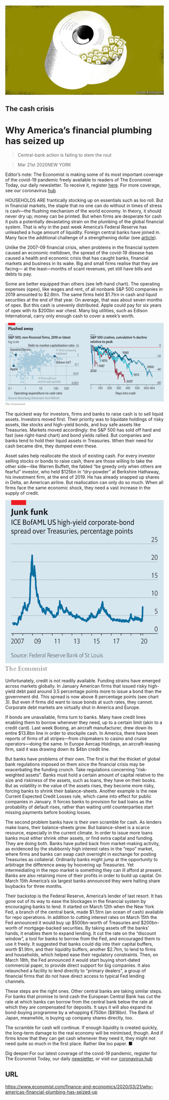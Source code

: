 ![](./images/20200321_FND001_0.jpg)

## The cash crisis

# Why America’s financial plumbing has seized up

> Central-bank action is failing to stem the rout

> Mar 21st 2020NEW YORK

Editor’s note: The Economist is making some of its most important coverage of the covid-19 pandemic freely available to readers of The Economist Today, our daily newsletter. To receive it, register [here](https://www.economist.com//newslettersignup). For more coverage, see our coronavirus [hub](https://www.economist.com//coronavirus)

HOUSEHOLDS ARE frantically stocking up on essentials such as loo roll. But in financial markets, the staple that no one can do without in times of stress is cash—the flushing mechanism of the world economy. In theory, it should never dry up; money can be printed. But when firms are desperate for cash it puts a potentially devastating strain on the plumbing of the global financial system. That is why in the past week America’s Federal Reserve has unleashed a huge amount of liquidity. Foreign central banks have joined in. Many face the additional challenge of a strengthening dollar (see [article](https://www.economist.com//finance-and-economics/2020/03/21/the-agonies-of-stock-picking-in-a-falling-market)).

Unlike the 2007-09 financial crisis, when problems in the financial system caused an economic meltdown, the spread of the covid-19 disease has caused a health and economic crisis that has caught banks, financial markets and business in its wake. Big and small firms realise that they are facing— at the least—months of scant revenues, yet still have bills and debts to pay.

Some are better equipped than others (see left-hand chart). The operating expenses (opex), like wages and rent, of all nonbank S&P 500 companies in 2019 amounted to $2.6trn. The same firms held $1.7trn in cash and liquid securities at the end of that year. On average, that was about seven months of opex. But this cash is unevenly distributed. Apple could pay for six years of opex with its $200bn war chest. Many big utilities, such as Edison International, carry only enough cash to cover a week’s worth.

![](./images/20200321_FNC812.png)

The quickest way for investors, firms and banks to raise cash is to sell liquid assets. Investors moved first. Their priority was to liquidate holdings of risky assets, like stocks and high-yield bonds, and buy safe assets like Treasuries. Markets moved accordingly: the S&P 500 has sold off hard and fast (see right-hand chart) and bond yields rallied. But companies and banks tend to hold their liquid assets in Treasuries. When their need for cash became dire, they dumped even these.

Asset sales help reallocate the stock of existing cash. For every investor selling stocks or bonds to raise cash, there are those willing to take the other side—like Warren Buffett, the fabled “be greedy only when others are fearful” investor, who held $125bn in “dry-powder” at Berkshire Hathaway, his investment firm, at the end of 2019. He has already snapped up shares in Delta, an American airline. But reallocation can only do so much. When all firms face the same economic shock, they need a vast increase in the supply of credit.

![](./images/20200321_FNC782.png)

Unfortunately, credit is not readily available. Funding strains have emerged across markets globally. In January American firms that issued risky high-yield debt paid around 3.5 percentage points more to issue a bond than the government did. This spread is now above 8 percentage points (see chart 3). But even if firms did want to issue bonds at such rates, they cannot. Corporate debt markets are virtually shut in America and Europe.

If bonds are unavailable, firms turn to banks. Many have credit lines enabling them to borrow whenever they need, up to a certain limit (akin to a credit card). Last week Boeing, an aircraft manufacturer, drew down its entire $13.8bn line in order to stockpile cash. In America, there have been reports of firms of all stripes—from chipmakers to casino and cruise operators—doing the same. In Europe Aercap Holdings, an aircraft-leasing firm, said it was drawing down its $4bn credit line.

But banks have problems of their own. The first is that the thicket of global bank regulations imposed on them since the financial crisis may be exacerbating the funding crunch. Take regulations concerning “risk-weighted assets”. Banks must hold a certain amount of capital relative to the size and riskiness of the assets, such as loans, they have on their books. But as volatility in the value of the assets rises, they become more risky, forcing banks to shrink their balance-sheets. Another example is the new Current Expected Credit Losses rule, which came into effect for public companies in January. It forces banks to provision for bad loans as the probability of default rises, rather than waiting until counterparties start missing payments before booking losses.

The second problem banks have is their own scramble for cash. As lenders make loans, their balance-sheets grow. But balance-sheet is a scarce resource, especially in the current climate. In order to issue more loans banks must either shrink other assets, or find extra capital and funding. They are doing both. Banks have pulled back from market-making activity, as evidenced by the stubbornly high interest rates in the “repo” market, where firms and banks can swap cash overnight in exchange for posting Treasuries as collateral. Ordinarily banks might jump at the opportunity to arbitrage the difference away by hoovering up Treasuries. Yet intermediating in the repo market is something they can ill afford at present. Banks are also retaining more of their profits in order to build up capital. On March 15th America’s six largest banks announced they were halting share buybacks for three months.

Their backstop is the Federal Reserve, America’s lender of last resort. It has gone out of its way to ease the blockages in the financial system by encouraging banks to lend. It started on March 12th when the New York Fed, a branch of the central bank, made $1.5trn (an ocean of cash) available for repo operations. In addition to cutting interest rates on March 15th the Fed announced it would buy up $500bn-worth of Treasuries and $200bn-worth of mortgage-backed securities. By taking assets off the banks’ hands, it enables them to expand lending. It cut the rate on the “discount window”, a tool for banks to borrow from the Fed, and encouraged them to use it freely. It suggested that banks could dip into their capital buffers, worth $1.9trn, and their liquidity buffers, another $2.7trn, to lend to firms and households, which helped ease their regulatory constraints. Then, on March 18th, the Fed announced it would start buying short-dated commercial paper, to provide direct support for big companies. It also relaunched a facility to lend directly to “primary dealers”, a group of financial firms that do not have direct access to typical Fed lending channels.

These steps are the right ones. Other central banks are taking similar steps. For banks that promise to lend cash the European Central Bank has cut the rate at which banks can borrow from the central bank below the rate at which they are compensated for deposits. It says it will also expand its bond-buying programme by a whopping €750bn ($818bn). The Bank of Japan, meanwhile, is buying up company shares directly, too.

The scramble for cash will continue. If enough liquidity is created quickly, the long-term damage to the real economy will be minimised, though. And if firms know that they can get cash whenever they need it, they might not need quite so much in the first place. Rather like loo paper. ■

Dig deeper:For our latest coverage of the covid-19 pandemic, register for The Economist Today, our daily [newsletter](https://www.economist.com//newslettersignup), or visit our [coronavirus hub](https://www.economist.com//coronavirus)

## URL

https://www.economist.com/finance-and-economics/2020/03/21/why-americas-financial-plumbing-has-seized-up
